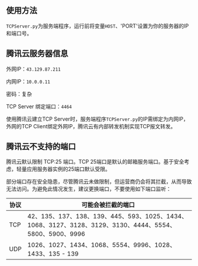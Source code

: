 ## 使用方法
`TCPServer.py`为服务端程序，运行前将变量`HOST`、'PORT'设置为你的服务器的IP和端口号。

## 腾讯云服务器信息

外网IP：`43.129.87.211`

内网IP：`10.0.0.11`

密码：复杂

TCP Server 绑定端口：`4464`

使用腾讯云建立TCP Server时，服务端程序`TCPServer.py`的IP需绑定为内网IP，外网的TCP Client绑定外网IP，腾讯云有内部转发机制实现TCP报文转发。

## 腾讯云不支持的端口

腾讯云默认限制 TCP:25 端口。TCP 25端口是默认的邮箱服务端口。基于安全考虑，轻量应用服务器实例的25端口默认受限。

部分端口存在安全隐患，尽管腾讯云未做限制，但运营商仍会将其拦截，从而导致无法访问。为避免此情况发生，建议更换端口，不要使用如下端口监听：

|协议|可能会被拦截的端口|
|-----|-----|
|TCP|42、135、137、138、139、445、593、1025、1434、1068、3127、3128、3129、3130、4444、5554、5800、5900、9996|
|UDP|1026、1027、1434、1068、5554、9996、1028、1433、135 - 139|
